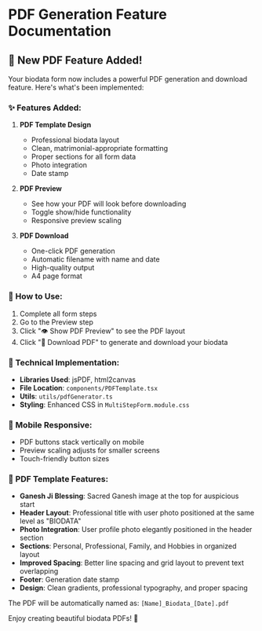 # PDF Generation Feature Documentation

## 🎉 New PDF Feature Added!

Your biodata form now includes a powerful PDF generation and download feature. Here's what's been implemented:

### ✨ Features Added:

1. **PDF Template Design**
   - Professional biodata layout
   - Clean, matrimonial-appropriate formatting
   - Proper sections for all form data
   - Photo integration
   - Date stamp

2. **PDF Preview**
   - See how your PDF will look before downloading
   - Toggle show/hide functionality
   - Responsive preview scaling

3. **PDF Download**
   - One-click PDF generation
   - Automatic filename with name and date
   - High-quality output
   - A4 page format

### 🚀 How to Use:

1. Complete all form steps
2. Go to the Preview step
3. Click "👁️ Show PDF Preview" to see the PDF layout
4. Click "📄 Download PDF" to generate and download your biodata

### 🔧 Technical Implementation:

- **Libraries Used**: jsPDF, html2canvas
- **File Location**: `components/PDFTemplate.tsx`
- **Utils**: `utils/pdfGenerator.ts`
- **Styling**: Enhanced CSS in `MultiStepForm.module.css`

### 📱 Mobile Responsive:
- PDF buttons stack vertically on mobile
- Preview scaling adjusts for smaller screens
- Touch-friendly button sizes

### 🎨 PDF Template Features:
- **Ganesh Ji Blessing**: Sacred Ganesh image at the top for auspicious start
- **Header Layout**: Professional title with user photo positioned at the same level as "BIODATA"
- **Photo Integration**: User profile photo elegantly positioned in the header section
- **Sections**: Personal, Professional, Family, and Hobbies in organized layout
- **Improved Spacing**: Better line spacing and grid layout to prevent text overlapping
- **Footer**: Generation date stamp
- **Design**: Clean gradients, professional typography, and proper spacing

The PDF will be automatically named as: `[Name]_Biodata_[Date].pdf`

Enjoy creating beautiful biodata PDFs! 🎊
